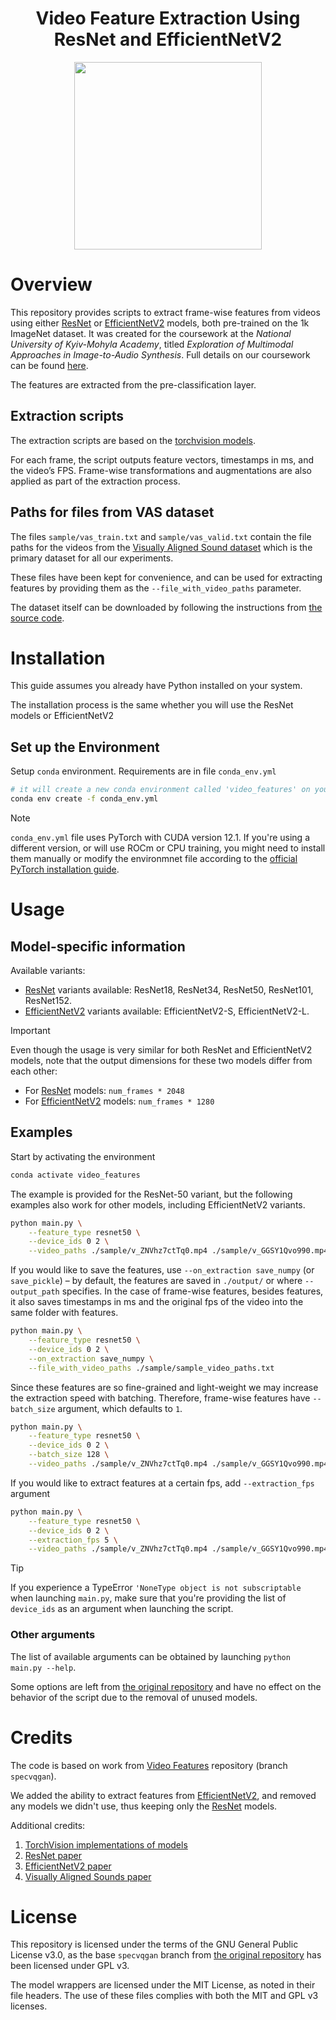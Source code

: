 <div align="center">

# Video Feature Extraction Using ResNet and EfficientNetV2

<img src="./docs/_assets/base.png" width="300" />
</div>

# Overview
This repository provides scripts to extract frame-wise features from videos using either [ResNet](https://arxiv.org/abs/1512.03385) or [EfficientNetV2](https://arxiv.org/abs/2104.00298) models, both pre-trained on the 1k ImageNet dataset. It was created for the coursework at the *National University of Kyiv-Mohyla Academy*, titled *Exploration of Multimodal Approaches in Image-to-Audio Synthesis*. Full details on our coursework can be found [here](https://github.com/Exploration-of-image-to-audio-synthesis).

The features are extracted from the pre-classification layer.

## Extraction scripts
The extraction scripts are based on the [torchvision models](https://pytorch.org/vision/0.19/models.html#classification). 

For each frame, the script outputs feature vectors, timestamps in ms, and the video’s FPS. Frame-wise transformations and augmentations are also applied as part of the extraction process.

## Paths for files from VAS dataset
The files `sample/vas_train.txt` and `sample/vas_valid.txt` contain the file paths for the videos from the [Visually Aligned Sound dataset](https://arxiv.org/abs/2008.00820) which is the primary dataset for all our experiments. 

These files have been kept for convenience, and can be used for extracting features by providing them as the `--file_with_video_paths` parameter.

The dataset itself can be downloaded by following the instructions from [the source code](https://github.com/PeihaoChen/regnet/tree/master).

# Installation
This guide assumes you already have Python installed on your system.

The installation process is the same whether you will use the ResNet models or EfficientNetV2

## Set up the Environment
Setup `conda` environment. Requirements are in file `conda_env.yml`
```bash
# it will create a new conda environment called 'video_features' on your machine
conda env create -f conda_env.yml
```

> [!NOTE]
> `conda_env.yml` file uses PyTorch with CUDA version 12.1. If you're using a different version, or will use ROCm or CPU training, you might need to install them manually or modify the environmnet file according to the [official PyTorch installation guide](https://pytorch.org/get-started/locally/).

# Usage
## Model-specific information
Available variants:
- [ResNet](https://arxiv.org/abs/1512.03385) variants available: ResNet18, ResNet34, ResNet50, ResNet101, ResNet152.
- [EfficientNetV2](https://arxiv.org/abs/2104.00298) variants available: EfficientNetV2-S, EfficientNetV2-L.

> [!IMPORTANT]
> Even though the usage is very similar for both ResNet and EfficientNetV2 models, note that the output dimensions for these two models differ from each other: 
> * For [ResNet](https://arxiv.org/abs/1512.03385) models: `num_frames * 2048`
> * For [EfficientNetV2](https://arxiv.org/abs/2104.00298) models: `num_frames * 1280`

## Examples

Start by activating the environment
```bash
conda activate video_features
```

The example is provided for the ResNet-50 variant, but the following examples also work for other models, including EfficientNetV2 variants.
```bash
python main.py \
    --feature_type resnet50 \
    --device_ids 0 2 \
    --video_paths ./sample/v_ZNVhz7ctTq0.mp4 ./sample/v_GGSY1Qvo990.mp4
```
If you would like to save the features, use `--on_extraction save_numpy` (or `save_pickle`) – by default, the features are saved in `./output/` or where `--output_path` specifies. In the case of frame-wise features, besides features, it also saves timestamps in ms and the original fps of the video into the same folder with features.
```bash
python main.py \
    --feature_type resnet50 \
    --device_ids 0 2 \
    --on_extraction save_numpy \
    --file_with_video_paths ./sample/sample_video_paths.txt
```
Since these features are so fine-grained and light-weight we may increase the extraction speed with batching. Therefore, frame-wise features have `--batch_size` argument, which defaults to `1`.
```bash
python main.py \
    --feature_type resnet50 \
    --device_ids 0 2 \
    --batch_size 128 \
    --video_paths ./sample/v_ZNVhz7ctTq0.mp4 ./sample/v_GGSY1Qvo990.mp4
```
If you would like to extract features at a certain fps, add `--extraction_fps` argument
```bash
python main.py \
    --feature_type resnet50 \
    --device_ids 0 2 \
    --extraction_fps 5 \
    --video_paths ./sample/v_ZNVhz7ctTq0.mp4 ./sample/v_GGSY1Qvo990.mp4
```

> [!TIP] 
> If you experience a TypeError `'NoneType object is not subscriptable` when launching `main.py`, make sure that you're providing the list of `device_ids` as an argument when launching the script.

### Other arguments

The list of available arguments can be obtained by launching `python main.py --help`.

Some options are left from [the original repository](https://github.com/v-iashin/video_features/tree/specvqgan) and have no effect on the behavior of the script due to the removal of unused models.

# Credits
The code is based on work from [Video Features](https://github.com/v-iashin/video_features/tree/specvqgan) repository (branch `specvqgan`).

We added the ability to extract features from [EfficientNetV2](https://arxiv.org/abs/2104.00298), and removed any models we didn't use, thus keeping only the [ResNet](https://arxiv.org/abs/1512.03385) models.

Additional credits:
1. [TorchVision implementations of models](https://pytorch.org/vision/0.19/models.html#classification)
2. [ResNet paper](https://arxiv.org/abs/1512.03385)
3. [EfficientNetV2 paper](https://arxiv.org/abs/2104.00298)
4. [Visually Aligned Sounds paper](https://arxiv.org/abs/2008.00820)

# License

This repository is licensed under the terms of the GNU General Public License v3.0, as the base `specvqgan` branch from [the original repository](https://github.com/v-iashin/video_features/tree/specvqgan) has been licensed under GPL v3.

The model wrappers are licensed under the MIT License, as noted in their file headers. The use of these files complies with both the MIT and GPL v3 licenses.
